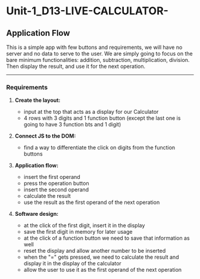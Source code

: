 # Unit-1_D13-LIVE-CALCULATOR-

## Application Flow

This is a simple app with few buttons and requirements, we will have no server and no data to serve to the user.
We are simply going to focus on the bare minimum functionalities: addition, subtraction, multiplication, division.
Then display the result, and use it for the next operation.

---

### Requirements

1. **Create the layout:**

   - input at the top that acts as a display for our Calculator
   - 4 rows with 3 digits and 1 function button (except the last one is going to have 3 function bts and 1 digit)

2. **Connect JS to the DOM:**

   - find a way to differentiate the click on digits from the function buttons

3. **Application flow:**
   - insert the first operand
   - press the operation button
   - insert the second operand
   - calculate the result
   - use the result as the first operand of the next operation
4. **Software design:**
   - at the click of the first digit, insert it in the display
   - save the first digit in memory for later usage
   - at the click of a function button we need to save that information as well
   - reset the display and allow another number to be inserted
   - when the "=" gets pressed, we need to calculate the result and display it in the display of the calculator
   - allow the user to use it as the first operand of the next operation
